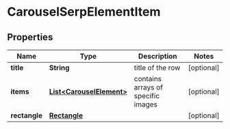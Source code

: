 

# CarouselSerpElementItem


## Properties

| Name | Type | Description | Notes |
|------------ | ------------- | ------------- | -------------|
|**title** | **String** | title of the row |  [optional] |
|**items** | [**List&lt;CarouselElement&gt;**](CarouselElement.md) | contains arrays of specific images |  [optional] |
|**rectangle** | [**Rectangle**](Rectangle.md) |  |  [optional] |



